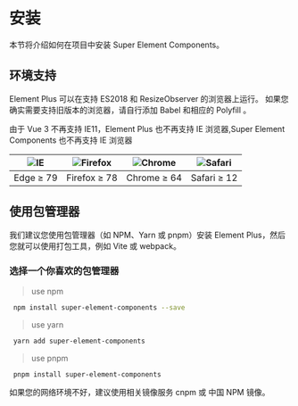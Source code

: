 # 安装
本节将介绍如何在项目中安装 Super Element Components。
## 环境支持

Element Plus 可以在支持 ES2018 和 ResizeObserver 的浏览器上运行。 如果您确实需要支持旧版本的浏览器，请自行添加 Babel 和相应的 Polyfill 。

由于 Vue 3 不再支持 IE11，Element Plus 也不再支持 IE 浏览器,Super Element Components 也不再支持 IE 浏览器

| ![IE](https://cdn.jsdelivr.net/npm/@browser-logos/edge/edge_32x32.png) | ![Firefox](https://cdn.jsdelivr.net/npm/@browser-logos/firefox/firefox_32x32.png) | ![Chrome](https://cdn.jsdelivr.net/npm/@browser-logos/chrome/chrome_32x32.png) | ![Safari](https://cdn.jsdelivr.net/npm/@browser-logos/safari/safari_32x32.png) |
| ---------------------------------------------------------------------- | --------------------------------------------------------------------------------- | ------------------------------------------------------------------------------ | ------------------------------------------------------------------------------ |
| Edge ≥ 79                                                              | Firefox ≥ 78                                                                      | Chrome ≥ 64                                                                    | Safari ≥ 12                                                                    |

## 使用包管理器

我们建议您使用包管理器（如 NPM、Yarn 或 pnpm）安装 Element Plus，然后您就可以使用打包工具，例如 Vite 或 webpack。

### 选择一个你喜欢的包管理器

> use npm

```bash
 npm install super-element-components --save
```

> use yarn

```bash
 yarn add super-element-components
```

>use pnpm
```bash
 pnpm install super-element-components
```
如果您的网络环境不好，建议使用相关镜像服务 cnpm 或 中国 NPM 镜像。
